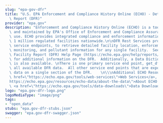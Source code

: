 ```yaml
---
slug: "epa-gov-dfr"
title: "U.S. EPA Enforcement and Compliance History Online (ECHO) - Detailed Facility\
  \ Report (DFR)"
provider: "epa.gov"
description: "Enforcement and Compliance History Online (ECHO) is a tool developed\
  \ and maintained by EPA's Office of Enforcement and Compliance Assurance for public\
  \ use. ECHO provides integrated compliance and enforcement information for over\
  \ 1 million regulated facilities nationwide.\n\nDFR Rest Services provide multiple\
  \ service endpoints, to retrieve detailed facility location, enforcement, compliance\
  \ monitoring, and pollutant information for any single facility.  See the Detailed\
  \ Facility Report (DFR) Help Page (https://echo.epa.gov/help/reports/detailed-facility-report-help)\
  \ for additional information on the DFR.  Additionally, a Data Dictionary (https://echo.epa.gov/help/reports/dfr-data-dictionary)\
  \ is also available. \nThere is one primary service end point, get_dfr, that provides\
  \ all available DFR data.  All other service end points that are exposed, will return\
  \ data on a single section of the DFR.    \n\\\nAdditional ECHO Resources:   <a\
  \ href=\"https://echo.epa.gov/tools/web-services\">Web Services</a>, <a href=\"\
  https://echo.epa.gov/resources/echo-data/about-the-data\">About ECHO's Data</a>,\
  \ <a href=\"https://echo.epa.gov/tools/data-downloads\">Data Downloads</a>\n "
logo: "epa.gov-dfr-logo.png"
logoMediaType: "image/png"
tags:
- "open_data"
stubs: "epa.gov-dfr-stubs.json"
swagger: "epa.gov-dfr-swagger.json"
---
```

